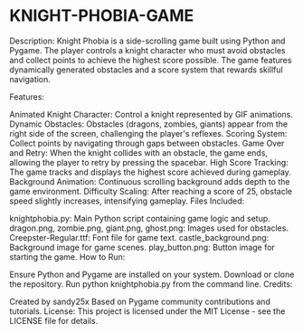 # KNIGHT-PHOBIA-GAME

Description:
Knight Phobia is a side-scrolling game built using Python and Pygame. The player controls a knight character who must avoid obstacles and collect points to achieve the highest score possible. The game features dynamically generated obstacles and a score system that rewards skillful navigation.

Features:

Animated Knight Character: Control a knight represented by GIF animations.
Dynamic Obstacles: Obstacles (dragons, zombies, giants) appear from the right side of the screen, challenging the player's reflexes.
Scoring System: Collect points by navigating through gaps between obstacles.
Game Over and Retry: When the knight collides with an obstacle, the game ends, allowing the player to retry by pressing the spacebar.
High Score Tracking: The game tracks and displays the highest score achieved during gameplay.
Background Animation: Continuous scrolling background adds depth to the game environment.
Difficulty Scaling: After reaching a score of 25, obstacle speed slightly increases, intensifying gameplay.
Files Included:

knightphobia.py: Main Python script containing game logic and setup.
dragon.png, zombie.png, giant.png, ghost.png: Images used for obstacles.
Creepster-Regular.ttf: Font file for game text.
castle_background.png: Background image for game scenes.
play_button.png: Button image for starting the game.
How to Run:

Ensure Python and Pygame are installed on your system.
Download or clone the repository.
Run python knightphobia.py from the command line.
Credits:

Created by sandy25x
Based on Pygame community contributions and tutorials.
License:
This project is licensed under the MIT License - see the LICENSE file for details.
